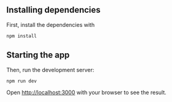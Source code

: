 
## Installing dependencies
First, install the dependencies with
```bash
npm install
```
## Starting the app
Then, run the development server:

```bash
npm run dev
```

Open [http://localhost:3000](http://localhost:3000) with your browser to see the result.

